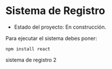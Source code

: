 <h1>Sistema de Registro</h1>

- Estado del proyecto: En construcción.

Para ejecutar el sistema debes poner:

```npm install react```

sistema de registro 2
